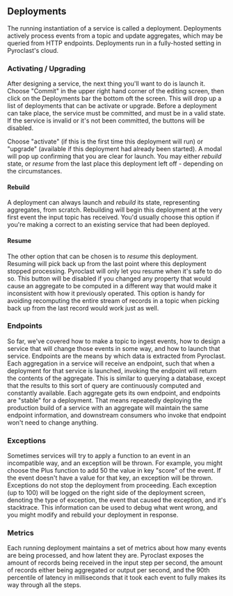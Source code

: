 ## Deployments

The running instantiation of a service is called a deployment. Deployments actively process
events from a topic and update aggregates, which may be queried from HTTP endpoints. Deployments
run in a fully-hosted setting in Pyroclast's cloud.

### Activating / Upgrading

After designing a service, the next thing you'll want to do is launch it. Choose "Commit" in the
upper right hand corner of the editing screen, then click on the Deployments bar the bottom oft
the screen. This will drop up a list of deployments that can be activate or upgrade. Before a deployment
can take place, the service must be committed, and must be in a valid state. If the service is invalid
or it's not been committed, the buttons will be disabled.

Choose "activate" (if this is the first time this deployment will run) or "upgrade" (available if this
deployment had already been started). A modal will pop up confirming that you are clear for launch. You
may either *rebuild* state, or *resume* from the last place this deployment left off - depending on the circumstances.

#### Rebuild

A deployment can always launch and *rebuild* its state, representing aggregates, from scratch. Rebuilding will begin
this deployment at the very first event the input topic has received. You'd usually choose this option if you're
making a correct to an existing service that had been deployed.

#### Resume

The other option that can be chosen is to *resume* this deployment. Resuming will pick back up from the last
point where this deployment stopped processing. Pyroclast will only let you resume when it's safe to do so.
This button will be disabled if you changed any property that would cause an aggregate to be computed in a different
way that would make it inconsistent with how it previously operated. This option is handy for avoiding recomputing
the entire stream of records in a topic when picking back up from the last record would work just as well.

### Endpoints

So far, we've covered how to make a topic to ingest events, how to design a service that will change those events
in some way, and how to launch that service. Endpoints are the means by which data is extracted from Pyroclast.
Each aggregation in a service will receive an endpoint, such that when a deployment for that service is launched,
invoking the endpoint will return the contents of the aggregate. This is similar to querying a database, except
that the results to this sort of query are continuously computed and constantly available. Each aggregate gets
its own endpoint, and endpoints are "stable" for a deployment. That means repeatedly deploying the production build
of a service with an aggregate will maintain the same endpoint information, and downstream consumers who invoke
that endpoint won't need to change anything.

### Exceptions

Sometimes services will try to apply a function to an event in an incompatible way, and an exception will be thrown.
For example, you might choose the Plus function to add 50 the value in key "score" of the event. If the event doesn't
have a value for that key, an exception will be thrown. Exceptions do not stop the deployment from proceeding. Each
exception (up to 100) will be logged on the right side of the deployment screen, denoting the type of exception, the event
that caused the exception, and it's stacktrace. This information can be used to debug what went wrong, and you might modify
and rebuild your deployment in response.

### Metrics

Each running deployment maintains a set of metrics about how many events are being processed, and how latent they are.
Pyroclast exposes the amount of records being received in the input step per second, the amount of records either
being aggregated or output per second, and the 90th percentile of latency in milliseconds that it took each event
to fully makes its way through all the steps.

